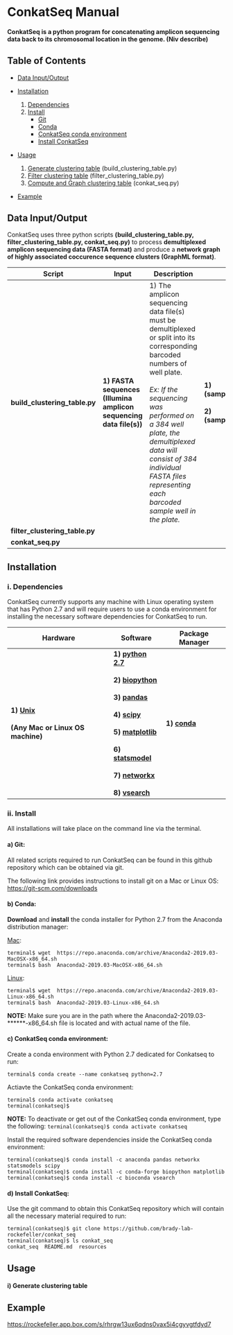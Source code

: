 ConkatSeq Manual
================

#### ConkatSeq is a python program for concatenating amplicon sequencing data back to its chromosomal location in the genome. (Niv describe) 

Table of Contents
-----------------

- [Data Input/Output](#inputandoutput)
- [Installation](#installation)
  1. [Dependencies](##hardware)
  2. [Install](#install)
        *  [ Git](#git)
        *  [Conda](#conda)
        *  [ConkatSeq conda environment](#conkatseq)
        *  [Install ConkatSeq](#installconkatseq)     
- [Usage](#usage)
  1. [Generate clustering table](#table) (build_clustering_table.py)
  2. [Filter clustering table](#polish) (filter_clustering_table.py)
  3. [Compute and Graph clustering table](#graph) (conkat_seq.py)

- [Example](#example)
  

## <a name="inputandoutput"></a> Data Input/Output


ConkatSeq uses three python scripts **(build_clustering_table.py, filter_clustering_table.py, conkat_seq.py)** to process **demultiplexed amplicon sequencing data (FASTA format)** and produce a **network graph of highly associated coccurence sequence clusters (GraphML format)**.  


|**Script**|**Input**|**Description**|**Output**|**Description**|
|---|---|---|---|---|
|**build_clustering_table.py**|**1) FASTA sequences (Illumina amplicon sequencing data file(s))**| 1) The amplicon sequencing data file(s) must be demultiplexed or split into its corresponding barcoded numbers of well plate. <br/><br/> *Ex: If the sequencing was performed on a 384 well plate, the demultiplexed data will consist of 384 individual FASTA files representing each barcoded sample well in the plate.*|**1) (sample_name)_OTU.txt**  <br/><br/> **2) (sample_name)_OTU.fna** | **1)Domain clustering table** <br/><br/>  **2) Domain centroid sequences** 
|**filter_clustering_table.py**| 
|**conkat_seq.py**|



## <a name="installation"></a> Installation

### <a name="hardware"></a> i. Dependencies

ConkatSeq currently supports any machine with Linux operating system that has Python 2.7 and will require users to use a conda environment for installing the necessary software dependencies for ConkatSeq to run. 

|**Hardware**|**Software**|**Package Manager**|
|---|---|---|
|**1) [Unix](https://www.linux.org/pages/download/)** <br/><br/> **(Any Mac or Linux OS machine)**|**1) [python 2.7](https://www.python.org/download/releases/2.7/)**  <br/><br/>  **2) [biopython](https://biopython.org/)** <br/><br/>  **3) [pandas](https://pandas.pydata.org)** <br/><br/> **4) [scipy](https://www.scipy.org/)** <br/><br/>  **5) [matplotlib](https://matplotlib.org/)** <br/><br/> **6) [statsmodel](https://www.statsmodels.org/stable/index.html)** <br/><br/> **7) [networkx](https://networkx.github.io/)** <br/><br/> **8) [vsearch](https://github.com/torognes/vsearch)**  | **1) [conda](https://conda.io/en/latest/)** 

### <a name="install"></a> ii. Install

All installations will take place on the command line via the terminal.

#### <a name="git"></a>       **a) Git:** 

All related scripts required to run ConkatSeq can be found in this github repository which can be obtained via git. 

The following link provides instructions to install git on a Mac or Linux OS: https://git-scm.com/downloads

#### <a name="conda"></a>     **b) Conda:** 

**Download** and **install** the conda installer for Python 2.7 from the Anaconda distribution manager:

[Mac](https://www.anaconda.com/distribution/#macos): 

```
terminal$ wget  https://repo.anaconda.com/archive/Anaconda2-2019.03-MacOSX-x86_64.sh
terminal$ bash  Anaconda2-2019.03-MacOSX-x86_64.sh
```

[Linux](https://www.anaconda.com/distribution/#linux): 

```
terminal$ wget  https://repo.anaconda.com/archive/Anaconda2-2019.03-Linux-x86_64.sh
terminal$ bash  Anaconda2-2019.03-Linux-x86_64.sh
```
**NOTE:** Make sure you are in the path where the Anaconda2-2019.03-******-x86_64.sh file is located and with actual name of the file.

#### <a name="conkatseq"></a>     **c) ConkatSeq conda environment:** 

Create a conda environment with Python 2.7 dedicated for Conkatseq to run:

```
terminal$ conda create --name conkatseq python=2.7
```
Actiavte the ConkatSeq conda environment:

```
terminal$ conda activate conkatseq
terminal(conkatseq)$
```

**NOTE:** To deactivate or get out of the ConkatSeq conda environment, type the following: ```terminal(conkatseq)$ conda activate conkatseq```

Install the required software dependencies inside the ConkatSeq conda environment: 

```
terminal(conkatseq)$ conda install -c anaconda pandas networkx statsmodels scipy
terminal(conkatseq)$ conda install -c conda-forge biopython matplotlib  
terminal(conkatseq)$ conda install -c bioconda vsearch
```

#### <a name="installconkatseq"></a> **d) Install ConkatSeq:** 

Use the git command to obtain this ConkatSeq repository which will contain all the necessary material required to run:

```
terminal(conkatseq)$ git clone https://github.com/brady-lab-rockefeller/conkat_seq
terminal(conkatseq)$ ls conkat_seq
conkat_seq  README.md  resources
```


## <a name="input"></a> Usage

#### <a name="table"></a> **i) Generate clustering table** 



## <a name="input"></a> Example


https://rockefeller.app.box.com/s/rhrgw13ux6qdns0vax5i4cgyvgtfdyd7




